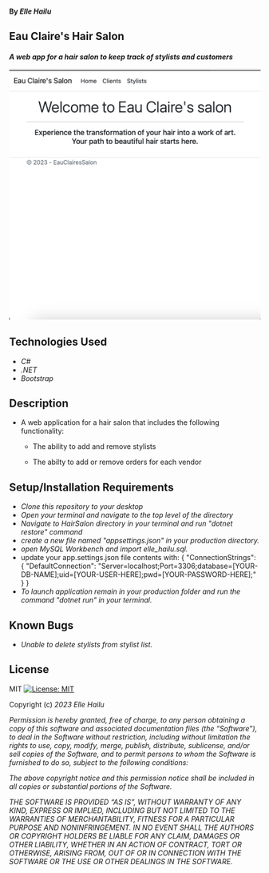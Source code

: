 #### By _**Elle Hailu**_

## Eau Claire's Hair Salon

#### _A web app for a hair salon to keep track of stylists and customers_

![EauClaire Salon Screenshot](./EauClaire.png)

## Technologies Used

- _C#_
- _.NET_
- _Bootstrap_

## Description

- A web application for a hair salon that includes the following functionality:

  - The ability to add and remove stylists

  - The abilty to add or remove orders for each vendor

## Setup/Installation Requirements

- _Clone this repository to your desktop_
- _Open your terminal and navigate to the top level of the directory_
- _Navigate to HairSalon directory in your terminal and run "dotnet restore" command_
- _create a new file named "appsettings.json" in your production directory._
- _open MySQL Workbench and import elle_hailu.sql._
- update your app.settings.json file contents with: {
  "ConnectionStrings": {
  "DefaultConnection": "Server=localhost;Port=3306;database=[YOUR-DB-NAME];uid=[YOUR-USER-HERE];pwd=[YOUR-PASSWORD-HERE];"
  }
  }
- _To launch application remain in your production folder and run the command "dotnet run" in your terminal._

## Known Bugs

- _Unable to delete stylists from stylist list._

## License

MIT [![License: MIT](https://img.shields.io/badge/License-MIT-yellow.svg)](https://opensource.org/licenses/MIT)

Copyright (c) _2023_ _Elle Hailu_

_Permission is hereby granted, free of charge, to any person obtaining a copy of this software and associated documentation files (the “Software”), to deal in the Software without restriction, including without limitation the rights to use, copy, modify, merge, publish, distribute, sublicense, and/or sell copies of the Software, and to permit persons to whom the Software is furnished to do so, subject to the following conditions:_

_The above copyright notice and this permission notice shall be included in all copies or substantial portions of the Software._

_THE SOFTWARE IS PROVIDED “AS IS”, WITHOUT WARRANTY OF ANY KIND, EXPRESS OR IMPLIED, INCLUDING BUT NOT LIMITED TO THE WARRANTIES OF MERCHANTABILITY, FITNESS FOR A PARTICULAR PURPOSE AND NONINFRINGEMENT. IN NO EVENT SHALL THE AUTHORS OR COPYRIGHT HOLDERS BE LIABLE FOR ANY CLAIM, DAMAGES OR OTHER LIABILITY, WHETHER IN AN ACTION OF CONTRACT, TORT OR OTHERWISE, ARISING FROM, OUT OF OR IN CONNECTION WITH THE SOFTWARE OR THE USE OR OTHER DEALINGS IN THE SOFTWARE._
